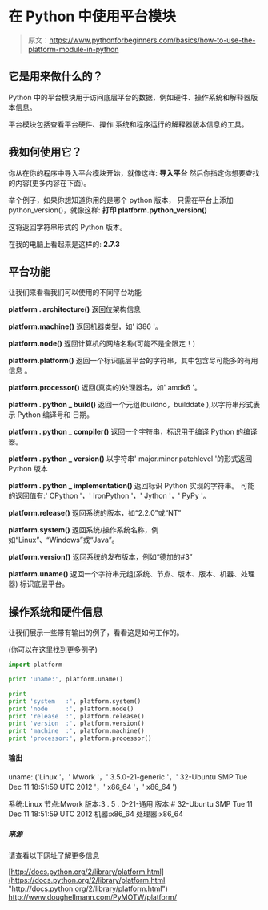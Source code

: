 # 在 Python 中使用平台模块

> 原文：<https://www.pythonforbeginners.com/basics/how-to-use-the-platform-module-in-python>

## 它是用来做什么的？

Python 中的平台模块用于访问底层平台的数据，例如硬件、操作系统和解释器版本信息。

平台模块包括查看平台硬件、操作
系统和程序运行的解释器版本信息的工具。

## 我如何使用它？

你从在你的程序中导入平台模块开始，就像这样:
**导入平台** 
然后你指定你想要查找的内容(更多内容在下面)。

举个例子，如果你想知道你用的是哪个 python 版本，
只需在平台上添加 python_version()，就像这样:
**打印 platform.python_version()**

这将返回字符串形式的 Python 版本。

在我的电脑上看起来是这样的:
**2.7.3**

## 平台功能

让我们来看看我们可以使用的不同平台功能

**platform . architecture()** 返回位架构信息

**platform.machine()** 返回机器类型，如' i386 '。

**platform.node()** 返回计算机的网络名称(可能不是全限定！)

**platform.platform()**
返回一个标识底层平台的字符串，其中包含尽可能多的有用信息
。

**platform.processor()** 返回(真实的)处理器名，如' amdk6 '。

**platform . python _ build()**
返回一个元组(buildno，builddate ),以字符串形式表示 Python 编译号和
日期。

**platform . python _ compiler()**
返回一个字符串，标识用于编译 Python 的编译器。

**platform . python _ version()**
以字符串' major.minor.patchlevel '的形式返回 Python 版本

**platform . python _ implementation()**
返回标识 Python 实现的字符串。
可能的返回值有:' CPython '，' IronPython '，' Jython '，' PyPy '。

**platform.release()**
返回系统的版本，如“2.2.0”或“NT”

**platform.system()**
返回系统/操作系统名称，例如“Linux”、“Windows”或“Java”。

**platform.version()**
返回系统的发布版本，例如“德加的#3”

**platform.uname()**
返回一个字符串元组(系统、节点、版本、版本、机器、处理器)
标识底层平台。

## 操作系统和硬件信息

让我们展示一些带有输出的例子，看看这是如何工作的。

(你可以在这里找到更多例子)

```py
import platform

print 'uname:', platform.uname()

print
print 'system   :', platform.system()
print 'node     :', platform.node()
print 'release  :', platform.release()
print 'version  :', platform.version()
print 'machine  :', platform.machine()
print 'processor:', platform.processor() 
```

#### 输出

uname: ('Linux '，' Mwork '，' 3.5.0-21-generic '，' 32-Ubuntu SMP Tue Dec 11 18:51:59
UTC 2012 '，' x86_64 '，' x86_64 ')

系统:Linux
节点:Mwork
版本:3 . 5 . 0-21-通用
版本:# 32-Ubuntu SMP Tue 11 Dec 11 18:51:59 UTC 2012
机器:x86_64
处理器:x86_64

##### 来源

请查看以下网址了解更多信息

[http://docs.python.org/2/library/platform.html](https://docs.python.org/2/library/platform.html "http://docs.python.org/2/library/platform.html")
http://www.doughellmann.com/PyMOTW/platform/
